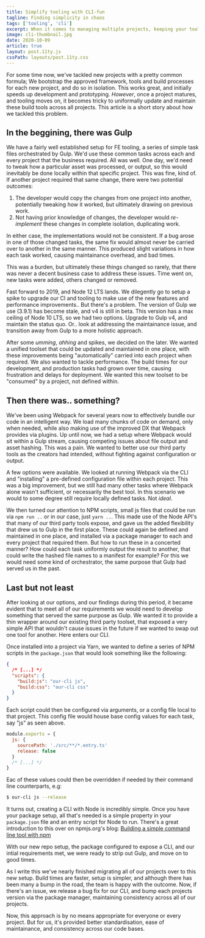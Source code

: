 ```yaml
---
title: Simplify tooling with CLI-fun
tagline: Finding simplicity in chaos
tags: ['tooling', 'cli']
excerpt: When it comes to managing multiple projects, keeping your tooling consistent and bug free can become a painful prospect.
image: cli-thumbnail.jpg
date: 2020-10-09
article: true
layout: post.11ty.js
cssPath: layouts/post.11ty.css
---
```


For some time now, we've tackled new projects with a pretty common formula; We bootstrap the approved framework, tools and build processes for each new project, and do so in isolation. This works great, and initially speeds up development and prototyping. _However_, once a project matures, and tooling moves on, it becomes tricky to uniformally update and maintain these build tools across all projects. This article is a short story about how we tackled this problem.

## In the beggining, there was Gulp

We have a fairly well established setup for FE tooling, a series of simple task files orchestrated by Gulp. We'd use these common tasks across each and every project that the business required. All was well. One day, we'd need to tweak how a particular asset was processed, or output, so this would inevitably be done locally within that specific project. This was fine, kind of. If another project required that same change, there were two potential outcomes:

1. The developer would copy the changes from one project into another, potentially tweaking how it worked, but ultimately drawing on previous work.
2. Not having prior knowledge of changes, the developer would _re-implement_ these changes in complete isolation, duplicating work.

In either case, the implementations would not be consistent. If a bug arose in one of those changed tasks, the same fix would almost never be carried over to another in the same manner. This produced slight variations in how each task worked, causing maintainance overhead, and bad times.

This was a burden, but ultimately these things changed so rarely, that there was never a decent business case to address these issues. Time went on, new tasks were added, others changed or removed.

Fast forward to 2019, and Node 12 LTS lands. We dilegently go to setup a spike to upgrade our CI and tooling to make use of the new features and performance improvements.. But there's a problem. The version of Gulp we use (3.9.1) has become stale, and v4 is still in beta. This version has a max ceiling of Node 10 LTS, so we had two options. Upgrade to Gulp v4, and maintain the status quo. Or.. look at addressing the maintainance issue, and transition away from Gulp to a more holistic approach.

After some _umming_, _ahhing_ and spikes, we decided on the later. We wanted a unified toolset that could be updated and maintained in one place, with these improvements being "automatically" carried into each project when required. We also wanted to tackle performance. The build times for our development, and production tasks had grown over time, causing frustration and delays for deployment. We wanted this new toolset to be "consumed" by a project, not defined within.

## Then there was.. something?

We've been using Webpack for several years now to effectively bundle our code in an intelligent way. We load many chunks of code on demand, only when needed, while also making use of the improved DX that Webpack provides via plugins. Up until now, we had a setup where Webpack would sit within a Gulp stream, causing competing issues about file output and asset hashing. This was a pain. We wanted to better use our third party tools as the creators had intended, without fighting against configuration or output.

A few options were available. We looked at running Webpack via the CLI and "installing" a pre-defined configuration file within each project. This was a big improvement, but we still had many other tasks where Webpack alone wasn't sufficient, or necessarily the best tool. In this scenario we would to some degree still require locally defined tasks. Not _ideal_.

We then turned our attention to NPM scripts, small js files that could be run via `npm run ..` or in our case, just `yarn ..`. This made use of the Node API's that many of our third party tools expose, and gave us the added flexibility that drew us to Gulp in the first place. These could again be defined and maintained in one place, and installed via a package manager to each and every project that required them. But how to run these in a concerted manner? How could each task uniformly output the result to another, that could write the hashed file names to a manifest for example? For this we would need some kind of orchestrator, the same purpose that Gulp had served us in the past.

## Last but not least

After looking at our options, and our findings during this period, it became evident that to meet all of our requirements we would need to develop something that served the same purpose as Gulp. We wanted it to provide a thin wrapper around our existing third party toolset, that exposed a very simple API that wouldn't cause issues in the future if we wanted to swap out one tool for another. Here enters our CLI.

Once installed into a project via Yarn, we wanted to define a series of NPM scripts in the `package.json` that would look something like the following:

```json
{
  /* [...] */
  "scripts": {
    "build:js": "our-cli js",
    "build:css": "our-cli css"
  }
}
```

Each script could then be configured via arguments, or a config file local to that project. This config file would house base config values for each task, say "js" as seen above.

```javascript
module.exports = {
  js: {
    sourcePath: './src/**/*.entry.ts'
    release: false
  }
  /* [...] */
}
```

Eac of these values could then be overridden if needed by their command line counterparts, e.g:

```bash
$ our-cli js --release
```

It turns out, creating a CLI with Node is incredibly simple. Once you have your package setup, all that's needed is a simple property in your `package.json` file and an entry script for Node to run. There's a great introduction to this over on npmjs.org's blog: <a href="https://blog.npmjs.org/post/118810260230/building-a-simple-command-line-tool-with-npm" target="_blank" rel="noopener">Building a simple command line tool with npm</a>

With our new repo setup, the package configured to expose a CLI, and our intial requirements met, we were ready to strip out Gulp, and move on to good times.

As I write this we've nearly finished migrating all of our projects over to this new setup. Build times are faster, setup is simpler, and although there has been many a bump in the road, the team is happy with the outcome. Now, if there's an issue, we release a bug fix for our CLI, and bump each projects version via the package manager, maintaining consistency across all of our projects.

Now, this approach is by no means appropriate for everyone or every project. But for us, it's provided better standardisation, ease of maintainance, and consistency across our code bases.
